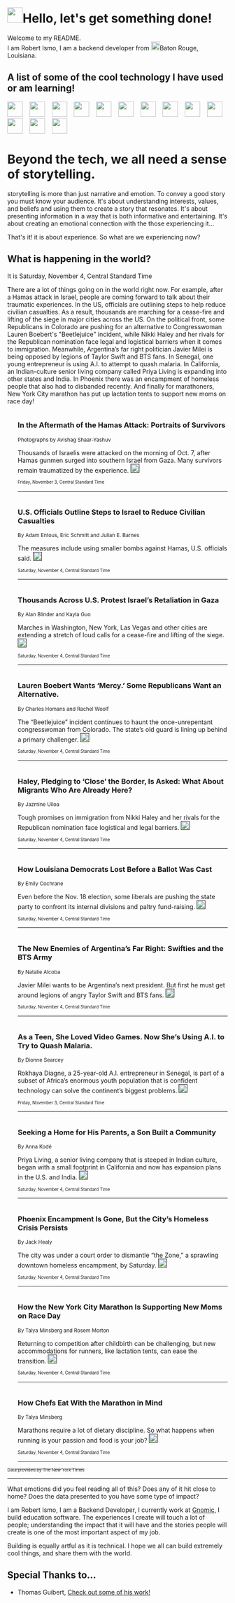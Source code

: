 <h1><img src="https://emojis.slackmojis.com/emojis/images/1643514375/3493/hot-coffee.gif?1643514375" width="35"/>Hello, let's get something done!</h1>

<p>Welcome to my README.<br/>
I am Robert Ismo, I am a backend developer from <img src="https://emojis.slackmojis.com/emojis/images/1638395689/50435/moulin_rouge.png?1638395689" width="20"/>Baton Rouge, Louisiana.</p>
<h2>A list of some of the cool technology I have used or am learning!</h2>
<p>
<img src="https://emojis.slackmojis.com/emojis/images/1643516091/21142/meow_bongotap.gif?1643516091" width="35" alt="">
<img src="https://img.shields.io/badge/Favorite%20Frontend%20Framework-SvelteKit-f83903" alt="">
<img src="https://img.shields.io/badge/Second%20Favorite-Vue-40b581" alt="">
<img src="https://img.shields.io/badge/Most%20Used%20Runtime-Nodejs-78b061" alt="">
<img src="https://emojis.slackmojis.com/emojis/images/1643517416/34482/fire.gif?1643517416" width="35" alt="">
<img src="https://img.shields.io/badge/Javascript%20But%20Better-Typescript-0078ca" alt="">
<img src="https://img.shields.io/badge/Favorite%20Language-Elixir-3e244d" alt="">
<img src="https://img.shields.io/badge/Containerize%20Everything-Docker-6ac9ef" alt="">
<img src="https://emojis.slackmojis.com/emojis/images/1643514596/5999/meow_party.gif?1643514596" width="35" alt="">
<img src="https://img.shields.io/badge/API%20Love%20Language-Graphql-de32a5" alt="">
<img src="https://img.shields.io/badge/Our%20Favorite%20Version%20Controller-Git-e94f33" alt="">
<img src="https://img.shields.io/badge/Favorite%20Database-Redis-d42d1d" alt="">
<img src="https://emojis.slackmojis.com/emojis/images/1643514559/5584/deployparrot.gif?1643514559" width="35" alt="">
<img src="https://img.shields.io/badge/Container%20Interstate-RabbitMQ-f66200" alt="">
<img src="https://img.shields.io/badge/Gotta%20Learn-Kubernetes-316adf" alt="">
<img src="https://img.shields.io/badge/Really%20Mature%20Now-WASM-654fef" alt="">
<img src="https://emojis.slackmojis.com/emojis/images/1666642497/61942/dance_vibe.gif?1666642497" width="35" alt="">
<img src="https://img.shields.io/badge/For%20My%20M1-ARM64-657d96" alt="">
<img src="https://img.shields.io/badge/Loving%20This%20So%20Much-TailwindCSS-17bcb5" alt="">
<img src="https://img.shields.io/badge/Cool%20Build%20Tool-Vite-f9cb24" alt="">
<img src="https://emojis.slackmojis.com/emojis/images/1669231376/62819/working-on-it.gif?1669231376" width="35" alt="">
<img src="https://img.shields.io/badge/Fun%20and%20Easy%20Database-MongoDB-5f8c49" alt="">
<img src="https://img.shields.io/badge/JS%20Life%20Support-NPM-c73737" alt="">
<img src="https://img.shields.io/badge/I%20Liked%20It-DynamoDB-0073b9" alt="">
<img src="https://emojis.slackmojis.com/emojis/images/1643514045/46/question.gif?1643514045" width="35" alt="">
<img src="https://img.shields.io/badge/cool-React-60d6f9" alt="">
<img src="https://img.shields.io/badge/Future%20Big%20Project-Lambda-f37e00" alt="">
<img src="https://img.shields.io/badge/NPM%20But%20Better-PNPM-f1aa07" alt="">
<img src="https://emojis.slackmojis.com/emojis/images/1643514943/9662/fbwow.gif?1643514943" width="35" alt="">
<img src="https://img.shields.io/badge/First%20Language-C-662079" alt="">
<img src="https://img.shields.io/badge/Where%20I%20Deploy%20Frontend-Vercel-000000" alt="">
<img src="https://img.shields.io/badge/Who%20Does%20not%20Want%20an%20App-Swift-f9492a" alt="">
<img src="https://emojis.slackmojis.com/emojis/images/1643514058/151/javascript.png?1643514058" width="35" alt="">
<img src="https://img.shields.io/badge/cool-Python-fbd542" alt="">
<img src="https://img.shields.io/badge/Favorite%20Something-Stripe-656cdc" alt="">
<img src="https://img.shields.io/badge/Of%20Course-HTML5-ed6327" alt="">
<img src="https://emojis.slackmojis.com/emojis/images/1660415405/60731/bomb.gif?1660415405" width="35" alt="">
<img src="https://img.shields.io/badge/hate-CSS-2964ec" alt="">
<img src="https://img.shields.io/badge/Learning-CircleCI-141215" alt="">
<img src="https://img.shields.io/badge/Learning-Rust-fbbb3b" alt="">
<img src="https://emojis.slackmojis.com/emojis/images/1660415397/60712/writing-hand.gif?1660415397" width="35" alt="">
<img src="https://img.shields.io/badge/Dev%20Browser%20of%20Choice-Firefox-cc4e26" alt="">
<img src="https://img.shields.io/badge/Recoverying%20From%20Windows-UNIX-1781e3" alt="">
<img src="https://img.shields.io/badge/LOVE-LogSeq-90c1c2" alt="">
<img src="https://emojis.slackmojis.com/emojis/images/1643514066/223/kirby.gif?1643514066" width="35" alt="">
<img src="https://img.shields.io/badge/Daily%20Driver-MacOS-e6e6e8" alt="">
<img src="https://img.shields.io/badge/Git%20Server-Github-000000" alt="">
<img src="https://img.shields.io/badge/enjoyable-EC2-f17428" alt="">
<img src="https://emojis.slackmojis.com/emojis/images/1643514239/2069/excited.gif?1643514239" width="35" alt="">
</p>
<h1>Beyond the tech, we all need a sense of storytelling.</h1>
<p>storytelling is more than just narrative and emotion. To convey a good story you must know your audience. It's about understanding interests, values, and beliefs and using them to create a story that resonates. It's about presenting information in a way that is both informative and entertaining. It's about creating an emotional connection with the those experiencing it...</p>
<p>That's it! it is about experience. So what are we experiencing now?</p>
<h2>What is happening in the world?</h2>
<p>It is Saturday, November 4, Central Standard Time</p>
<p>
There are a lot of things going on in the world right now. For example, after a Hamas attack in Israel, people are coming forward to talk about their traumatic experiences. In the US, officials are outlining steps to help reduce civilian casualties. As a result, thousands are marching for a cease-fire and lifting of the siege in major cities across the US. On the political front, some Republicans in Colorado are pushing for an alternative to Congresswoman Lauren Boebert&#39;s &quot;Beetlejuice&quot; incident, while Nikki Haley and her rivals for the Republican nomination face legal and logistical barriers when it comes to immigration. Meanwhile, Argentina’s far right politician Javier Milei is being opposed by legions of Taylor Swift and BTS fans. In Senegal, one young entrepreneur is using A.I. to attempt to quash malaria. In California, an Indian-culture senior living company called Priya Living is expanding into other states and India. In Phoenix there was an encampment of homeless people that also had to disbanded recently. And finally for marathoners, New York City marathon has put up lactation tents to support new moms on race day!</p>
<ol>
<img src="https://img.shields.io/badge/-world-blue" alt="">
<h3>In the Aftermath of the Hamas Attack: Portraits of Survivors</h3>
<sub>Photographs by Avishag Shaar-Yashuv</sub>
<p>Thousands of Israelis were attacked on the morning of Oct. 7, after Hamas gunmen surged into southern Israel from Gaza. Many survivors remain traumatized by the experience.  <a href=""><img src="https://developer.nytimes.com/files/poweredby_nytimes_30b.png?v=1583354208352" height="20"></a></p>
<sub><sub>Friday, November 3, Central Standard Time</sub></sub>
<hr/>
<img src="https://img.shields.io/badge/-us-blue" alt="">
<h3>U.S. Officials Outline Steps to Israel to Reduce Civilian Casualties</h3>
<sub>By Adam Entous, Eric Schmitt and Julian E. Barnes</sub>
<p>The measures include using smaller bombs against Hamas, U.S. officials said.  <a href=""><img src="https://developer.nytimes.com/files/poweredby_nytimes_30b.png?v=1583354208352" height="20"></a></p>
<sub><sub>Saturday, November 4, Central Standard Time</sub></sub>
<hr/>
<img src="https://img.shields.io/badge/-us-blue" alt="">
<h3>Thousands Across U.S. Protest Israel’s Retaliation in Gaza</h3>
<sub>By Alan Blinder and Kayla Guo</sub>
<p>Marches in Washington, New York, Las Vegas and other cities are extending a stretch of loud calls for a cease-fire and lifting of the siege.  <a href=""><img src="https://developer.nytimes.com/files/poweredby_nytimes_30b.png?v=1583354208352" height="20"></a></p>
<sub><sub>Saturday, November 4, Central Standard Time</sub></sub>
<hr/>
<img src="https://img.shields.io/badge/-us-blue" alt="">
<h3>Lauren Boebert Wants ‘Mercy.’ Some Republicans Want an Alternative.</h3>
<sub>By Charles Homans and Rachel Woolf</sub>
<p>The “Beetlejuice” incident continues to haunt the once-unrepentant congresswoman from Colorado. The state’s old guard is lining up behind a primary challenger.  <a href=""><img src="https://developer.nytimes.com/files/poweredby_nytimes_30b.png?v=1583354208352" height="20"></a></p>
<sub><sub>Saturday, November 4, Central Standard Time</sub></sub>
<hr/>
<img src="https://img.shields.io/badge/-us-blue" alt="">
<h3>Haley, Pledging to ‘Close’ the Border, Is Asked: What About Migrants Who Are Already Here?</h3>
<sub>By Jazmine Ulloa</sub>
<p>Tough promises on immigration from Nikki Haley and her rivals for the Republican nomination face logistical and legal barriers.  <a href=""><img src="https://developer.nytimes.com/files/poweredby_nytimes_30b.png?v=1583354208352" height="20"></a></p>
<sub><sub>Saturday, November 4, Central Standard Time</sub></sub>
<hr/>
<img src="https://img.shields.io/badge/-us-blue" alt="">
<h3>How Louisiana Democrats Lost Before a Ballot Was Cast</h3>
<sub>By Emily Cochrane</sub>
<p>Even before the Nov. 18 election, some liberals are pushing the state party to confront its internal divisions and paltry fund-raising.  <a href=""><img src="https://developer.nytimes.com/files/poweredby_nytimes_30b.png?v=1583354208352" height="20"></a></p>
<sub><sub>Saturday, November 4, Central Standard Time</sub></sub>
<hr/>
<img src="https://img.shields.io/badge/-world-blue" alt="">
<h3>The New Enemies of Argentina’s Far Right: Swifties and the BTS Army</h3>
<sub>By Natalie Alcoba</sub>
<p>Javier Milei wants to be Argentina’s next president. But first he must get around legions of angry Taylor Swift and BTS fans.  <a href=""><img src="https://developer.nytimes.com/files/poweredby_nytimes_30b.png?v=1583354208352" height="20"></a></p>
<sub><sub>Saturday, November 4, Central Standard Time</sub></sub>
<hr/>
<img src="https://img.shields.io/badge/-world-blue" alt="">
<h3>As a Teen, She Loved Video Games. Now She’s Using A.I. to Try to Quash Malaria.</h3>
<sub>By Dionne Searcey</sub>
<p>Rokhaya Diagne, a 25-year-old A.I. entrepreneur in Senegal, is part of a subset of Africa’s enormous youth population that is confident technology can solve the continent’s biggest problems.  <a href=""><img src="https://developer.nytimes.com/files/poweredby_nytimes_30b.png?v=1583354208352" height="20"></a></p>
<sub><sub>Friday, November 3, Central Standard Time</sub></sub>
<hr/>
<img src="https://img.shields.io/badge/--blue" alt="">
<h3>Seeking a Home for His Parents, a Son Built a Community</h3>
<sub>By Anna Kodé</sub>
<p>Priya Living, a senior living company that is steeped in Indian culture, began with a small footprint in California and now has expansion plans in the U.S. and India.  <a href=""><img src="https://developer.nytimes.com/files/poweredby_nytimes_30b.png?v=1583354208352" height="20"></a></p>
<sub><sub>Saturday, November 4, Central Standard Time</sub></sub>
<hr/>
<img src="https://img.shields.io/badge/-us-blue" alt="">
<h3>Phoenix Encampment Is Gone, But the City’s Homeless Crisis Persists</h3>
<sub>By Jack Healy</sub>
<p>The city was under a court order to dismantle “the Zone,” a sprawling downtown homeless encampment, by Saturday.  <a href=""><img src="https://developer.nytimes.com/files/poweredby_nytimes_30b.png?v=1583354208352" height="20"></a></p>
<sub><sub>Saturday, November 4, Central Standard Time</sub></sub>
<hr/>
<img src="https://img.shields.io/badge/-nyregion-blue" alt="">
<h3>How the New York City Marathon Is Supporting New Moms on Race Day</h3>
<sub>By Talya Minsberg and Rosem Morton</sub>
<p>Returning to competition after childbirth can be challenging, but new accommodations for runners, like lactation tents, can ease the transition.  <a href=""><img src="https://developer.nytimes.com/files/poweredby_nytimes_30b.png?v=1583354208352" height="20"></a></p>
<sub><sub>Saturday, November 4, Central Standard Time</sub></sub>
<hr/>
<img src="https://img.shields.io/badge/-dining-blue" alt="">
<h3>How Chefs Eat With the Marathon in Mind</h3>
<sub>By Talya Minsberg</sub>
<p>Marathons require a lot of dietary discipline. So what happens when running is your passion and food is your job?  <a href=""><img src="https://developer.nytimes.com/files/poweredby_nytimes_30b.png?v=1583354208352" height="20"></a></p>
<sub><sub>Saturday, November 4, Central Standard Time</sub></sub>
<hr/>
</ol>
<a href="https://developer.nytimes.com"><sub><sub>Data provided by The New York Times</sub></sub></a>
<hr/>
<p>What emotions did you feel reading all of this? Does any of it hit close to home? Does the data presented to you have some type of impact?</p>
<p>I am Robert Ismo, I am a Backend Developer, I currently work at <a href="https://gnomic.education/">Gnomic</a>, I build education software. The experiences I create will touch a lot of people; understanding the impact that it will have and the stories people will create is one of the most important aspect of my job.</p>
<p>Building is equally artful as it is technical. I hope we all can build extremely cool things, and share them with the world.</p>
<h2>Special Thanks to...</h2>
<ul>
<li>Thomas Guibert, <a href="https://github.com/thmsgbrt/thmsgbrt">Check out some of his work!</a></li>
</ul>